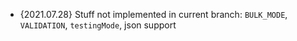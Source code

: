 - {2021.07.28} Stuff not implemented in current branch:
    `BULK_MODE`, `VALIDATION`, `testingMode`, json support

